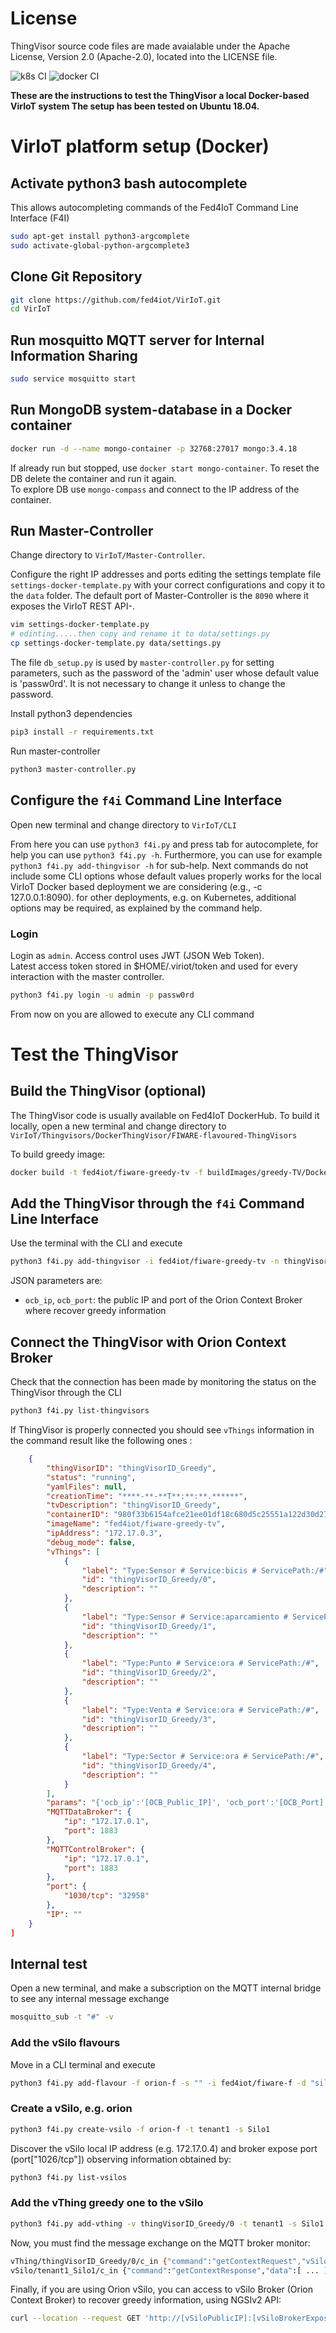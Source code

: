 # License

ThingVisor source code files are made avaialable under the Apache License, Version 2.0 (Apache-2.0), located into the LICENSE file.

![k8s CI](https://github.com/fed4iot/VirIoT/workflows/k8s%20CI/badge.svg)
![docker CI](https://github.com/fed4iot/VirIoT/workflows/docker%20CI/badge.svg)
  
__These are the instructions to test the ThingVisor a local Docker-based VirIoT system
The setup has been tested on Ubuntu 18.04.__

# VirIoT platform setup (Docker)

## Activate python3 bash autocomplete  

This allows autocompleting commands of the Fed4IoT Command Line Interface (F4I) 

```bash  
sudo apt-get install python3-argcomplete
sudo activate-global-python-argcomplete3  
```

## Clone Git Repository

```bash  
git clone https://github.com/fed4iot/VirIoT.git
cd VirIoT  
```

## Run mosquitto MQTT server for Internal Information Sharing

```bash  
sudo service mosquitto start
```

## Run MongoDB system-database in a Docker container

```bash  
docker run -d --name mongo-container -p 32768:27017 mongo:3.4.18  
```  

If already run but stopped, use `docker start mongo-container`.
To reset the DB delete the container and run it again.  
To explore DB use `mongo-compass` and connect to the IP address of the container.

## Run Master-Controller

Change directory to `VirIoT/Master-Controller`.

Configure the right IP addresses and ports editing the settings template file `settings-docker-template.py` with your correct configurations and copy it to the `data` folder.
The default port of Master-Controller is the `8090` where it exposes the VirIoT REST API-.

```bash  
vim settings-docker-template.py  
# edinting.....then copy and rename it to data/settings.py  
cp settings-docker-template.py data/settings.py  
```

The file `db_setup.py` is used by `master-controller.py` for setting parameters, such as the password of the 'admin' user whose default value is 'passw0rd'. It is not necessary to change it unless to change the password. 

Install python3 dependencies

```bash
pip3 install -r requirements.txt
```

Run master-controller

```bash
python3 master-controller.py
```  

## Configure the `f4i` Command Line Interface  

Open new terminal and change directory to `VirIoT/CLI`

From here you can use `python3 f4i.py` and press tab for autocomplete, for help you can use `python3 f4i.py -h`.  Furthermore, you can use for example  `python3 f4i.py add-thingvisor -h` for sub-help. 
Next commands do not include some CLI options whose default values properly works for the local VirIoT Docker based deployment we are considering (e.g., -c 127.0.0.1:8090). for other deployments, e.g. on Kubernetes, additional options may be required, as explained by the command help.  
  
### Login  

Login as `admin`. Access control uses JWT (JSON Web Token).  
Latest access token stored in $HOME/.viriot/token and used for every interaction with the master controller.  

```bash  
python3 f4i.py login -u admin -p passw0rd 
```  

From now on you are allowed to execute any CLI command

# Test the ThingVisor

## Build the ThingVisor (optional)

The ThingVisor code is usually available on Fed4IoT DockerHub. To build it locally, open a new terminal and change directory to `VirIoT/Thingvisors/DockerThingVisor/FIWARE-flavoured-ThingVisors`

To build greedy image:

```bash
docker build -t fed4iot/fiware-greedy-tv -f buildImages/greedy-TV/Dockerfile  ./
```

## Add the ThingVisor through the `f4i` Command Line Interface  

Use the terminal with the CLI and execute
  
```bash  
python3 f4i.py add-thingvisor -i fed4iot/fiware-greedy-tv -n thingVisorID_Greedy -d "thingVisorID_Greedy" -p "{'ocb_ip':'[OCB_Public_IP]', 'ocb_port':'[OCB_Port]','ocb_service':['bicis','aparcamiento','ora']}"
```  

JSON parameters are: 
- `ocb_ip`, `ocb_port`:  the public IP and port of the Orion Context Broker where recover greedy information


## Connect the ThingVisor with Orion Context Broker

Check that the connection has been made by monitoring the status on the ThingVisor through the CLI

```bash  
python3 f4i.py list-thingvisors  
```

If ThingVisor is properly connected you should see `vThings` information in the command result like the following ones :

```json
    {
        "thingVisorID": "thingVisorID_Greedy",
        "status": "running",
        "yamlFiles": null,
        "creationTime": "****-**-**T**:**:**.******",
        "tvDescription": "thingVisorID_Greedy",
        "containerID": "980f33b6154afce21ee01df18c680d5c25551a122d30d27d8ac7578dbb8527b2",
        "imageName": "fed4iot/fiware-greedy-tv",
        "ipAddress": "172.17.0.3",
        "debug_mode": false,
        "vThings": [
            {
                "label": "Type:Sensor # Service:bicis # ServicePath:/#",
                "id": "thingVisorID_Greedy/0",
                "description": ""
            },
            {
                "label": "Type:Sensor # Service:aparcamiento # ServicePath:/#",
                "id": "thingVisorID_Greedy/1",
                "description": ""
            },
            {
                "label": "Type:Punto # Service:ora # ServicePath:/#",
                "id": "thingVisorID_Greedy/2",
                "description": ""
            },
            {
                "label": "Type:Venta # Service:ora # ServicePath:/#",
                "id": "thingVisorID_Greedy/3",
                "description": ""
            },
            {
                "label": "Type:Sector # Service:ora # ServicePath:/#",
                "id": "thingVisorID_Greedy/4",
                "description": ""
            }
        ],
        "params": "{'ocb_ip':'[OCB_Public_IP]', 'ocb_port':'[OCB_Port]','ocb_service':['bicis','aparcamiento','ora']}",
        "MQTTDataBroker": {
            "ip": "172.17.0.1",
            "port": 1883
        },
        "MQTTControlBroker": {
            "ip": "172.17.0.1",
            "port": 1883
        },
        "port": {
            "1030/tcp": "32958"
        },
        "IP": ""
    }
]

```

## Internal test

Open a new terminal, and make a subscription on the MQTT internal bridge to see any internal message exchange

```bash
mosquitto_sub -t "#" -v
```

### Add the vSilo flavours

Move in a CLI terminal and execute

```bash  
python3 f4i.py add-flavour -f orion-f -s "" -i fed4iot/fiware-f -d "silo with a FIWARE Orion Context Broker"
```

### Create a vSilo, e.g. orion

```bash
python3 f4i.py create-vsilo -f orion-f -t tenant1 -s Silo1
```

Discover the vSilo local IP address (e.g. 172.17.0.4) and broker expose port  (port["1026/tcp"]) observing information obtained by:

```bash
python3 f4i.py list-vsilos
```

### Add the vThing greedy one to the vSilo

```bash
python3 f4i.py add-vthing -v thingVisorID_Greedy/0 -t tenant1 -s Silo1
```

Now, you must find the message exchange on the MQTT broker monitor:

```bash
vThing/thingVisorID_Greedy/0/c_in {"command":"getContextRequest","vSiloID":"tenant1_Silo1","vThingID":"thingVisorID_Greedy/0"}
vSilo/tenant1_Silo1/c_in {"command":"getContextResponse","data":[ ... ],,"meta":{"vThingID":"thingVisorID_Greedy/0"}}
```

Finally, if you are using Orion vSilo, you can access to vSilo Broker (Orion Context Broker) to recover greedy information, using NGSIv2 API:

```bash
curl --location --request GET 'http://[vSiloPublicIP]:[vSiloBrokerExposePort]/v2/entities?limit=100&options=count' --header 'Accept: application/json'
```